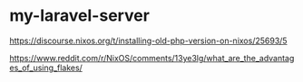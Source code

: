 # my-laravel-server

https://discourse.nixos.org/t/installing-old-php-version-on-nixos/25693/5

https://www.reddit.com/r/NixOS/comments/13ye3lg/what_are_the_advantages_of_using_flakes/